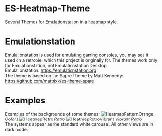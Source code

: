 # ES-Heatmap-Theme
Several Themes for Emulationstation in a heatmap style. 
# Emulationstation
Emulationstation is used for emulating gaming consoles, you may see it used on a retropie, which this project is originally for. The themes work only for Emulationstation, not Emulationstation Desktop
<br>
Emulationstation: https://emulationstation.org 
<br>
The theme is based on the Sapre Theme by Matt Kennedy: https://github.com/mattrixk/es-theme-spare
# Examples
Examples of the backgrounds of some themes:
![HeatmapPatternOrange](https://github.com/KOLLGO/ES-Heatmap-Theme/assets/134609826/018c571c-507d-4c8b-b4bd-ff802217a5ac)
*Colors*
![HeatmapRetro](https://github.com/KOLLGO/ES-Heatmap-Theme/assets/134609826/f0a6391b-7c82-4938-81b9-07d03f55fde9)
*Retro*
![HeatmapRetroVibrant](https://github.com/KOLLGO/ES-Heatmap-Theme/assets/134609826/fc72e441-4c6c-4e58-9ca5-bfaf22cd213f)
*Vibrant Retro* 
<br>
The systems appear as the standard white carousel. All other views are in dark mode. 
